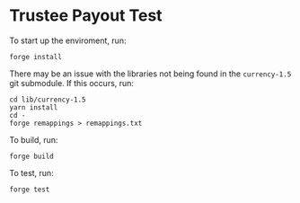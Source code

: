# Trustee Payout Test

To start up the enviroment, run:

```
forge install
```

There may be an issue with the libraries not being found in the `currency-1.5` git submodule. If this occurs, run:

```
cd lib/currency-1.5
yarn install
cd -
forge remappings > remappings.txt
```

To build, run:

```
forge build
```

To test, run:

```
forge test
```
